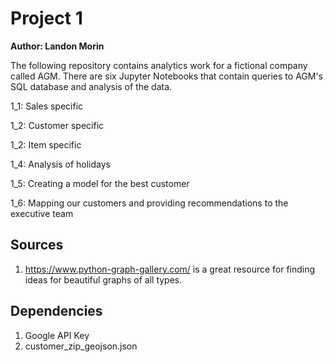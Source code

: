 # Project 1
**Author: Landon Morin**

The following repository contains analytics work for a fictional company called AGM. There are six Jupyter Notebooks that contain queries to AGM's SQL database and analysis of the data. 

1_1: Sales specific

1_2: Customer specific

1_2: Item specific

1_4: Analysis of holidays 

1_5: Creating a model for the best customer

1_6: Mapping our customers and providing recommendations to the executive team


## Sources
1. https://www.python-graph-gallery.com/ is a great resource for finding ideas for beautiful graphs of all types. 

## Dependencies
1. Google API Key
2. customer_zip_geojson.json
